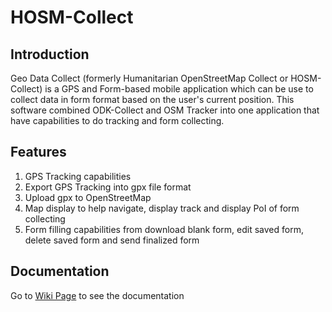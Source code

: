 HOSM-Collect
============

Introduction
------------

Geo Data Collect (formerly Humanitarian OpenStreetMap Collect or HOSM-Collect) is a GPS and Form-based mobile application
which can be use to collect data in form format based on the user's current position.
This software combined  ODK-Collect and OSM Tracker into one application that have capabilities
to do tracking and form collecting.

Features
--------
1. GPS Tracking capabilities
2. Export GPS Tracking into gpx file format
3. Upload gpx to OpenStreetMap
4. Map display to help navigate, display track and display PoI of form collecting
5. Form filling capabilities from download blank form, edit saved form, delete saved form and send finalized form

Documentation
-------------
Go to [Wiki Page](https://github.com/hotosm/Geo-Data-Collect/wiki) to see the documentation